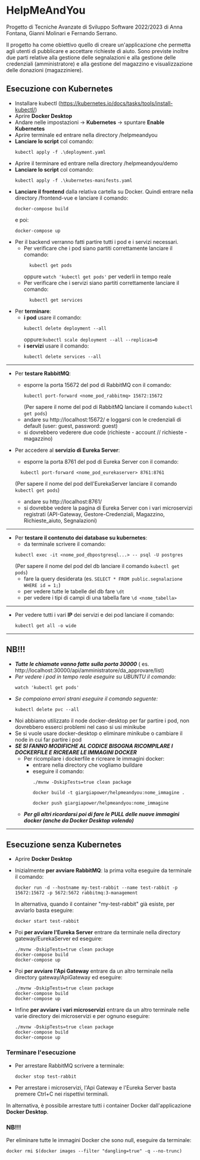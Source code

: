 # HelpMeAndYou

Progetto di Tecniche Avanzate di Sviluppo Software 2022/2023 di
Anna Fontana, Gianni Molinari e Fernando Serrano.

Il progetto ha come obiettivo quello di creare un'applicazione che permetta agli utenti di pubblicare e accettare richieste
di aiuto. Sono previste inoltre due parti relative alla gestione delle segnalazioni e alla gestione delle credenziali
(amministratore) e alla gestione del magazzino e visualizzazione delle donazioni (magazziniere).

## Esecuzione con Kubernetes

- Installare kubectl (https://kubernetes.io/docs/tasks/tools/install-kubectl/)
- Aprire **Docker Desktop**
- Andare nelle impostazioni -> **Kubernetes** -> spuntare **Enable Kubernetes**
- Aprire terminale ed entrare nella directory /helpmeandyou
- **Lanciare lo script** col comando:
  ```
  kubectl apply -f .\deployment.yaml
  ```
- Aprire il terminare ed entrare nella directory /helpmeandyou/demo
- **Lanciare lo script** col comando:
  ```
  kubectl apply -f .\kubernetes-manifests.yaml
  ```
- **Lanciare il frontend** dalla relativa cartella su Docker. Quindi entrare nella directory /frontend-vue e lanciare il
  comando:
  ```
  docker-compose build
  ```
  e poi:
  ```
  docker-compose up
  ```
- Per il backend verranno fatti partire tutti i pod e i servizi necessari.
	- Per verificare che i pod siano partiti correttamente lanciare il comando:
	  ```
		kubectl get pods
	  ```
	  oppure ```watch 'kubectl get pods'``` per vederli in tempo reale
	- Per verificare che i servizi siano partiti correttamente lanciare il comando:
	  ```
		kubectl get services
	  ```
- Per **terminare**:
	- **i pod** usare il comando:
	  ```
	  kubectl delete deployment --all
	  ```
	  oppure:```kubectl scale deployment --all --replicas=0```
	- **i servizi** usare il comando:
	  ```
	  kubectl delete services --all
	  ```

---

- Per **testare RabbitMQ**:
	- esporre la porta 15672 del pod di RabbitMQ con il comando:
	  ```
	  kubectl port-forward <nome_pod_rabbitmq> 15672:15672
	  ```
	  (Per sapere il nome del pod di RabbitMQ lanciare il comando ```kubectl get pods```)
	- andare su http://localhost:15672/ e loggarsi con le credenziali di default (user: guest, password: guest)
	- si dovrebbero vederere due code (richieste - account // richieste - magazzino)


- Per accedere al **servizio di Eureka Server**:
	- esporre la porta 8761 del pod di Eureka Server con il comando:
  ```
    kubectl port-forward <nome_pod_eurekaserver> 8761:8761
    ```
  (Per sapere il nome del pod dell'EurekaServer lanciare il comando ```kubectl get pods```)
	- andare su http://localhost:8761/
	- si dovrebbe vedere la pagina di Eureka Server con i vari microservizi registrati (API-Gateway,
	  Gestore-Credenziali, Magazzino, Richieste_aiuto, Segnalazioni)

---

- Per **testare il contenuto dei database su kubernetes**:
	- da terminale scrivere il comando:
  ```
  kubectl exec -it <nome_pod_dbpostgresql...> -- psql -U postgres
  ```
  (Per sapere il nome del pod del db lanciare il comando ```kubectl get pods```)
	- fare la query desiderata (es. ```SELECT * FROM public.segnalazione WHERE id = 1;```)
	- per vedere tutte le tabelle del db fare ```\dt```
	- per vedere i tipi di campi di una tabella fare ```\d <nome_tabella>```

---

- Per vedere tutti i vari **IP** dei servizi e dei pod lanciare il comando:
  ```
  kubectl get all -o wide
  ```

---

## NB!!!

- ***Tutte le chiamate vanno fatte sulla porta 30000*** (
  es. http://localhost:30000/api/amministratore/da_approvare/list)
- *Per vedere i pod in tempo reale eseguire su UBUNTU il comando:*
  ```
  watch 'kubectl get pods'
  ```
- *Se compaiono errori strani eseguire il comando seguente:*
  ```
  kubectl delete pvc --all
  ```
- Noi abbiamo utilizzato il node docker-desktop per far partire i pod, non dovrebbero esserci problemi nel caso si usi
  minikube
- Se si vuole usare docker-desktop o eliminare minikube o cambiare il node in cui far partire i pod
- ***SE SI FANNO MODIFICHE AL CODICE BISOGNA RICOMPILARE I DOCKERFILE E RICREARE LE IMMAGINI DOCKER***
	- Per ricompilare i dockerfile e ricreare le immagini docker:
		- entrare nella directory che vogliamo buildare
        - eseguire il comando:
          ```
          ./mvnw -DskipTests=true clean package
          
          docker build -t giargiapower/helpmeandyou:nome_immagine .
          
          docker push giargiapower/helpmeandyou:nome_immagine
		  ```
    - ***Per gli altri ricordarsi poi di fare le PULL delle nuove immagini docker (anche da Docker Desktop volendo)***

---

## Esecuzione senza Kubernetes

- Aprire **Docker Desktop**
- Inizialmente **per avviare RabbitMQ**: la prima volta eseguire da terminale il comando:
  ```
  docker run -d --hostname my-test-rabbit --name test-rabbit -p 15672:15672 -p 5672:5672 rabbitmq:3-management
  ```
  In alternativa, quando il container "my-test-rabbit" già esiste, per avviarlo basta eseguire:
  ```
  docker start test-rabbit
  ```

- Poi **per avviare l'Eureka Server** entrare da terminale nella directory gateway/EurekaServer ed eseguire:
  ```
  ./mvnw -DskipTests=true clean package
  docker-compose build
  docker-compose up
  ```

- Poi **per avviare l'Api Gateway** entrare da un altro terminale nella directory gateway/ApiGateway ed eseguire:
  ```
  ./mvnw -DskipTests=true clean package
  docker-compose build
  docker-compose up
  ```

- Infine **per avviare i vari microservizi** entrare da un altro terminale nelle varie directory dei microservizi e per
  ognuno eseguire:
  ```
  ./mvnw -DskipTests=true clean package
  docker-compose build
  docker-compose up
  ```

### Terminare l'esecuzione

- Per arrestare RabbitMQ scrivere a terminale:
  ```
  docker stop test-rabbit
  ```
- Per arrestare i microservizi, l'Api Gateway e l'Eureka Server basta premere Ctrl+C nei rispettivi terminali.

In alternativa, è possibile arrestare tutti i container Docker dall'applicazione **Docker Desktop**.

### **NB!!!**

Per eliminare tutte le immagini Docker che sono null, eseguire da terminale:

```
docker rmi $(docker images --filter "dangling=true" -q --no-trunc)
```
